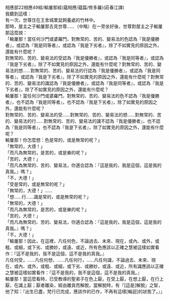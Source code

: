 相應部22相應49經/輸屢那經(蘊相應/蘊篇/修多羅)(莊春江譯)  
我聽到這樣：  
有一次，世尊住在王舍城栗鼠飼養處的竹林中。  
那時，屋主之子輸屢那去見世尊……（中略）在一旁坐好後，世尊對屋主之子輸屢那這麼說：  
「輸屢那！當任何沙門或婆羅門，對無常的、苦的、變易法的色認為『我是優勝者』，或認為『我是同等者』，或認為『我是下劣者』，除了不如實見的原因之外，還能有什麼呢？  
對無常的、苦的、變易法的受認為『我是優勝者』，或認為『我是同等者』，或認為『我是下劣者』，除了不如實見的原因之外，還能有什麼呢？對無常的、苦的、變易法的想……對無常的、苦的、變易法的行認為『我是優勝者』，或認為『我是同等者』，或認為『我是下劣者』，除了不如實見的原因之外，還能有什麼呢？對無常的、苦的、變易法的識認為『我是優勝者』，或認為『我是同等者』，或認為『我是下劣者』，除了不如實見的原因之外，還能有什麼呢？  
輸屢那！當任何沙門或婆羅門，對無常的、苦的、變易法的色不認為『我是優勝者』，也不認為『我是同等者』，也不認為『我是下劣者』，除了如實見的原因之外，還能有什麼呢？  
對無常的、苦的、變易法的受……對無常的、苦的、變易法的想……對無常的、苦的、變易法的行……對無常的、苦的、變易法的識不認為『我是優勝者』，也不認為『我是同等者』，也不認為『我是下劣者』，除了如實見的原因之外，還能有什麼呢？  
輸屢那！你怎麼想：色是常的，或是無常的呢？」  
「無常的，大德！」  
「而凡為無常的，是苦的，或是樂的呢？」  
「苦的，大德！」  
「而凡為無常的、苦的、變易法，你適合認為：『這是我的，我是這個，這是我的真我。』嗎？」  
「不，大德！」  
「受是常的，或是無常的呢？」  
「無常的，大德！」……  
「想……行……識是常的，或是無常的呢？」  
「無常的，大德！」  
「而凡為無常的，是苦的，或是樂的呢？」  
「苦的，大德！」  
「而凡為無常的、苦的、變易法，你適合認為：『這是我的，我是這個，這是我的真我。』嗎？」  
「不，大德！」  
「輸屢那！因此，在這裡，凡任何色，不論過去、未來、現在，或內、或外，或粗、或細，或下劣、或勝妙，或遠、或近，所有色應該以正確之慧被這樣如實看作：『這不是我的，我不是這個，這不是我的真我。』  
凡任何受，……凡任何想，……凡任何行，……凡任何識，不論過去、未來、現在，或內、或外，或粗、或細，或下劣、或勝妙，或遠、或近，所有識應該以正確之慧被這樣如實看作：『這不是我的，我不是這個，這不是我的真我。』  
輸屢那！當這麼看時，已受教導的聖弟子在色上厭，在受上厭，在想上厭，在行上厭，在識上厭；厭者離染，經由離貪而解脫，當解脫時，有『[這是]解脫』之智，他了知：『出生已盡，梵行已完成，應該作的已作，不再有這樣[輪迴]的狀態了。』」  
  
  
